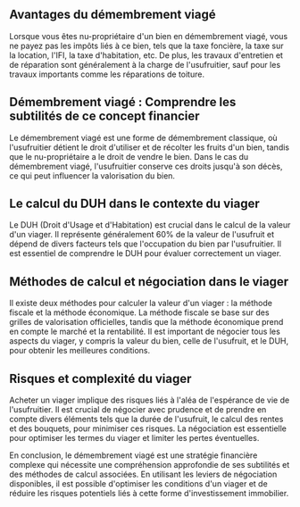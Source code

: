 ## Avantages du démembrement viagé

Lorsque vous êtes nu-propriétaire d'un bien en démembrement viagé, vous ne payez pas les impôts liés à ce bien, tels que la taxe foncière, la taxe sur la location, l'IFI, la taxe d'habitation, etc. De plus, les travaux d'entretien et de réparation sont généralement à la charge de l'usufruitier, sauf pour les travaux importants comme les réparations de toiture.

## Démembrement viagé : Comprendre les subtilités de ce concept financier

Le démembrement viagé est une forme de démembrement classique, où l'usufruitier détient le droit d'utiliser et de récolter les fruits d'un bien, tandis que le nu-propriétaire a le droit de vendre le bien. Dans le cas du démembrement viagé, l'usufruitier conserve ces droits jusqu'à son décès, ce qui peut influencer la valorisation du bien.

## Le calcul du DUH dans le contexte du viager

Le DUH (Droit d'Usage et d'Habitation) est crucial dans le calcul de la valeur d'un viager. Il représente généralement 60% de la valeur de l'usufruit et dépend de divers facteurs tels que l'occupation du bien par l'usufruitier. Il est essentiel de comprendre le DUH pour évaluer correctement un viager.

## Méthodes de calcul et négociation dans le viager

Il existe deux méthodes pour calculer la valeur d'un viager : la méthode fiscale et la méthode économique. La méthode fiscale se base sur des grilles de valorisation officielles, tandis que la méthode économique prend en compte le marché et la rentabilité. Il est important de négocier tous les aspects du viager, y compris la valeur du bien, celle de l'usufruit, et le DUH, pour obtenir les meilleures conditions.

## Risques et complexité du viager

Acheter un viager implique des risques liés à l'aléa de l'espérance de vie de l'usufruitier. Il est crucial de négocier avec prudence et de prendre en compte divers éléments tels que la durée de l'usufruit, le calcul des rentes et des bouquets, pour minimiser ces risques. La négociation est essentielle pour optimiser les termes du viager et limiter les pertes éventuelles.

En conclusion, le démembrement viagé est une stratégie financière complexe qui nécessite une compréhension approfondie de ses subtilités et des méthodes de calcul associées. En utilisant les leviers de négociation disponibles, il est possible d'optimiser les conditions d'un viager et de réduire les risques potentiels liés à cette forme d'investissement immobilier.